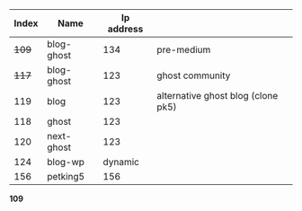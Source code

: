 
| Index   | Name       | Ip address |                                    |
| ------- | ---------- | ---------- | ---------------------------------- |
| ~~109~~ | blog-ghost | 134        | pre-medium                         |
| ~~117~~ | blog-ghost | 123        | ghost community                    |
| 119     | blog       | 123        | alternative ghost blog (clone pk5) |
| 118     | ghost      | 123        |                                    |
| 120     | next-ghost | 123        |                                    |
| 124     | blog-wp    | dynamic    |                                    |
| 156     | petking5   | 156        |                                    |

**109**
